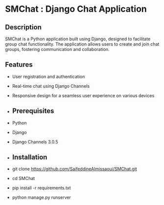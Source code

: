# SMChat :  Django Chat Application

## Description
SMChat is a Python application built using Django, designed to facilitate group chat functionality. The application allows users to create and join chat groups, fostering communication and collaboration.

## Features
- User registration and authentication
- Real-time chat using Django Channels
- Responsive design for a seamless user experience on various devices

- ## Prerequisites
- Python 
- Django 
- Django Channels 3.0.5

- ## Installation
- git clone https://github.com/SaifeddineAlmissaoui/SMChat.git
- cd SMChat
- pip install -r requirements.txt
- python manage.py runserver 


